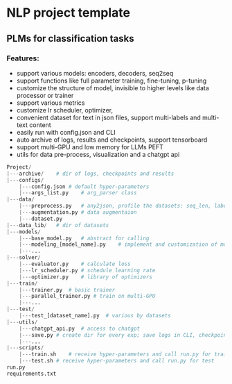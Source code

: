 # NLP project template

## PLMs for classification tasks

### Features:

- support various models: encoders, decoders, seq2seq
- support functions like full parameter training, fine-tuning, p-tuning
- customize the structure of model, invisible to higher levels like data processor or trainer
- support various metrics
- customize lr scheduler, optimizer,
- convenient dataset for text in json files, support multi-labels and multi-text content
- easily run with config.json and CLI
- auto archive of logs, results and checkpoints, support tensorboard
- support multi-GPU and low memory for LLMs PEFT
- utils for data pre-process, visualization and a chatgpt api

```python
Project/
|---archive/	# dir of logs, checkpoints and results
|---configs/
	|---config.json	# default hyper-parameters
    |---args_list.py	# arg_parser class
|---data/
	|---preprocess.py	# any2json, profile the datasets: seq_len, labels 
    |---augmentation.py	# data augmentaion
	|---dataset.py
|---data_lib/	# dir of datasets
|---models/
	|---base_model.py	# abstract for calling 
    |---modeling_[model_name].py	# implement and customization of models
    |---...
|---solver/
    |---evaluator.py	# calculate loss
    |---lr_scheduler.py	# schedule learning rate
    |---optimizer.py	# library of optimizers
|---train/
	|---trainer.py	# basic trainer
	|---parallel_trainer.py	# train on multi-GPU
	|---...
|---test/
	|---test_[dataset_name].py	# various by datasets
|---utils/
	|---chatgpt_api.py	# access to chatgpt
    |---save.py	# create dir for every exp; save logs in CLI, checkpoints and tensorboard files
    |---...
|---scripts/
	|---train.sh	# receive hyper-parameters and call run.py for training
	|---test.sh	# receive hyper-parameters and call run.py for test
run.py
requirements.txt
```
